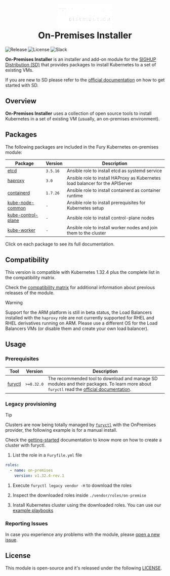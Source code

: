 <!-- markdownlint-disable MD033 -->
<h1 align="center">
<picture>
  <source media="(prefers-color-scheme: dark)" srcset="https://raw.githubusercontent.com/sighupio/distribution/refs/heads/main/docs/assets/white-logo.png">
  <source media="(prefers-color-scheme: light)" srcset="https://raw.githubusercontent.com/sighupio/distribution/refs/heads/main/docs/assets/black-logo.png">
  <img alt="Shows a black logo in light color mode and a white one in dark color mode." src="https://raw.githubusercontent.com/sighupio/distribution/refs/heads/main/docs/assets/white-logo.png">
</picture><br/>
  On-Premises Installer
</h1>
<!-- markdownlint-enable MD033 -->

![Release](https://img.shields.io/badge/Latest%20Release-v1.32.4--rev.1-blue)
![License](https://img.shields.io/github/license/sighupio/installer-on-premises?label=License)
![Slack](https://img.shields.io/badge/slack-@kubernetes/fury-yellow.svg?logo=slack&label=Slack)

<!-- <SD-DOCS> -->

**On-Premises Installer** is an installer and add-on module for the [SIGHUP Distribution (SD)][sd-repo] that provides
packages to install Kubernetes to a set of existing VMs.

If you are new to SD please refer to the [official documentation][sd-docs] on how to get started with SD.

## Overview

**On-Premises Installer** uses a collection of open source tools to install Kubernetes in a set of existing VM (usually, an on-premises environment).

## Packages

The following packages are included in the Fury Kubernetes on-premises module:

| Package                                        | Version  | Description                                                                   |
| ---------------------------------------------- | -------- | ----------------------------------------------------------------------------- |
| [etcd](roles/etcd)                             | `3.5.16` | Ansible role to install etcd as systemd service                               |
| [haproxy](roles/haproxy)                       | `3.0`    | Ansible role to install HAProxy as Kubernetes load balancer for the APIServer |
| [containerd](roles/containerd)                 | `1.7.26` | Ansible role to install containerd as container runtime                       |
| [kube-node-common](roles/kube-node-common)     | `-`      | Ansible role to install prerequisites for Kubernetes setup                    |
| [kube-control-plane](roles/kube-control-plane) | `-`      | Ansible role to install control-plane nodes                                   |
| [kube-worker](roles/kube-worker)               | `-`      | Ansible role to install worker nodes and join them to the cluster             |

Click on each package to see its full documentation.

## Compatibility

This version is compatible with Kubernetes 1.32.4 plus the complete list in the compatibility matrix.

Check the [compatibility matrix][compatibility-matrix] for additional information about previous releases of the module.

> [!WARNING]
> Support for the ARM platform is still in beta status, the Load Balancers installed with the `haproxy` role are not currently supported for RHEL and RHEL derivatives running on ARM. Please use a different OS for the Load Balancers VMs (or disable them and create your own load balancer).

## Usage

### Prerequisites

| Tool                    | Version    | Description                                                                                                                                                |
| ----------------------- | ---------- | ---------------------------------------------------------------------------------------------------------------------------------------------------------- |
| [furyctl][furyctl-repo] | `>=0.32.0` | The recommended tool to download and manage SD modules and their packages. To learn more about `furyctl` read the [official documentation][furyctl-repo]. |

### Legacy provisioning

> [!TIP]
> Clusters are now being totally managed by [`furyctl`][furyctl-repo] with the OnPremises provider, the following example is for a manual install.
>
> Check the [getting-started][getting-started] documentation to know more on how to create a cluster with furyctl.

1. List the role in a `Furyfile.yml` file

```yaml
roles:
  - name: on-premises
    version: v1.32.4-rev.1
```

1. Execute `furyctl legacy vendor -H` to download the roles

2. Inspect the downloaded roles inside `./vendor/roles/on-premise`

3. Install Kubernetes cluster using the downloaded roles. You can use our [example playbooks](examples/playbooks)

<!-- Links -->

[furyctl-repo]: https://github.com/sighupio/furyctl
[compatibility-matrix]: https://github.com/sighupio/fury-kubernetes-on-premises/blob/master/docs/COMPATIBILITY_MATRIX.md
[sd-repo]: https://github.com/sighupio/fury-distribution
[sd-docs]: https://docs.kubernetesfury.com/docs/distribution/
[getting-started]: https://docs.kubernetesfury.com/docs/getting-started/fury-on-vms

<!-- </SD-DOCS> -->

<!-- <FOOTER> -->

### Reporting Issues

In case you experience any problems with the module, please [open a new issue](https://github.com/sighupio/installer-on-premises/issues/new/choose).

## License

This module is open-source and it's released under the following [LICENSE](LICENSE).

<!-- </FOOTER> -->
